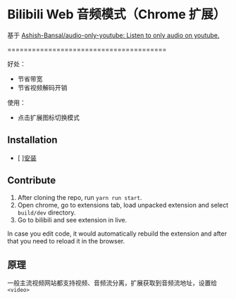 # Bilibili Web 音频模式（Chrome 扩展）

基于 [Ashish-Bansal/audio-only-youtube: Listen to only audio on youtube.](https://github.com/Ashish-Bansal/audio-only-youtube)

=======================================

好处：
- 节省带宽
- 节省视频解码开销

使用：
- 点击扩展图标切换模式

## Installation

- [ ][安装](https://chrome.google.com/webstore/detail/audio-only-bilibili/pkocpiliahoaohbolmkelakpiphnllog)

## Contribute

1. After cloning the repo,  run `yarn run start`.
2. Open chrome, go to extensions tab, load unpacked extension and select
   `build/dev` directory.
3. Go to bilibili and see extension in live.

In case you edit code, it would automatically rebuild the extension and after
that you need to reload it in the browser.

## 原理

一般主流视频网站都支持视频、音频流分离，扩展获取到音频流地址，设置给`<video>`
